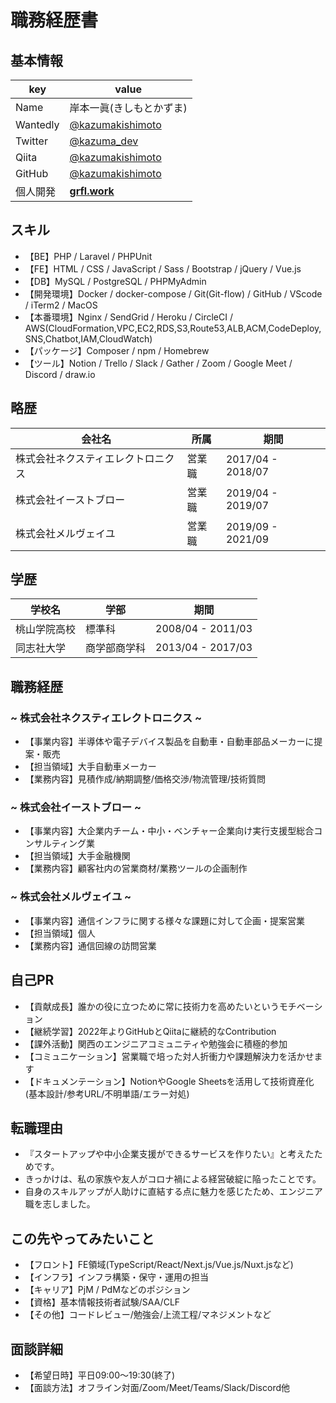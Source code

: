 # **職務経歴書**
## **基本情報**
|key|value|
|---|-----|
|Name|岸本一眞(きしもとかずま)|
|Wantedly|[@kazumakishimoto](https://www.wantedly.com/id/kazumakishimoto)|
|Twitter|[@kazuma_dev](https://twitter.com/kazuma_dev)|
|Qiita|[@kazumakishimoto](https://qiita.com/kazumakishimoto)|
|GitHub|[@kazumakishimoto](https://github.com/kazumakishimoto)|
|個人開発|[**grfl.work**](https://grfl.work)|

## **スキル**
- 【BE】PHP / Laravel / PHPUnit
- 【FE】HTML / CSS / JavaScript / Sass / Bootstrap / jQuery / Vue.js
- 【DB】MySQL / PostgreSQL / PHPMyAdmin
- 【開発環境】Docker / docker-compose / Git(Git-flow) / GitHub / VScode / iTerm2 / MacOS
- 【本番環境】Nginx / SendGrid / Heroku / CircleCI / AWS(CloudFormation,VPC,EC2,RDS,S3,Route53,ALB,ACM,CodeDeploy,SNS,Chatbot,IAM,CloudWatch)
- 【パッケージ】Composer / npm / Homebrew
- 【ツール】Notion / Trello / Slack / Gather / Zoom / Google Meet / Discord / draw.io

## **略歴**
|会社名|所属|期間|
|---|-----|-----|
|株式会社ネクスティエレクトロニクス|営業職|2017/04 - 2018/07|
|株式会社イーストブロー|営業職|2019/04 - 2019/07|
|株式会社メルヴェイユ|営業職|2019/09 - 2021/09|

## **学歴**
|学校名|学部|期間|
|---|-----|-----|
|桃山学院高校|標準科|2008/04 - 2011/03|
|同志社大学|商学部商学科|2013/04 - 2017/03|
<div style="page-break-before:always"></div>

## **職務経歴**
### **~ 株式会社ネクスティエレクトロニクス ~**
- 【事業内容】半導体や電子デバイス製品を自動車・自動車部品メーカーに提案・販売
- 【担当領域】大手自動車メーカー
- 【業務内容】見積作成/納期調整/価格交渉/物流管理/技術質問

### **~ 株式会社イーストブロー ~**
- 【事業内容】大企業内チーム・中小・ベンチャー企業向け実行支援型総合コンサルティング業
- 【担当領域】大手金融機関
- 【業務内容】顧客社内の営業商材/業務ツールの企画制作

### **~ 株式会社メルヴェイユ ~**
- 【事業内容】通信インフラに関する様々な課題に対して企画・提案営業
- 【担当領域】個人
- 【業務内容】通信回線の訪問営業

## **自己PR**
- 【貢献成長】誰かの役に立つために常に技術力を高めたいというモチベーション
- 【継続学習】2022年よりGitHubとQiitaに継続的なContribution
- 【課外活動】関西のエンジニアコミュニティや勉強会に積極的参加
- 【コミュニケーション】営業職で培った対人折衝力や課題解決力を活かせます
- 【ドキュメンテーション】NotionやGoogle Sheetsを活用して技術資産化(基本設計/参考URL/不明単語/エラー対処)

## **転職理由**
- 『スタートアップや中小企業支援ができるサービスを作りたい』と考えたためです。
- きっかけは、私の家族や友人がコロナ禍による経営破綻に陥ったことです。
- 自身のスキルアップが人助けに直結する点に魅力を感じたため、エンジニア職を志しました。

## **この先やってみたいこと**
- 【フロント】FE領域(TypeScript/React/Next.js/Vue.js/Nuxt.jsなど)
- 【インフラ】インフラ構築・保守・運用の担当
- 【キャリア】PjM / PdMなどのポジション
- 【資格】基本情報技術者試験/SAA/CLF
- 【その他】コードレビュー/勉強会/上流工程/マネジメントなど

## **面談詳細**
- 【希望日時】平日09:00～19:30(終了)
- 【面談方法】オフライン対面/Zoom/Meet/Teams/Slack/Discord他
